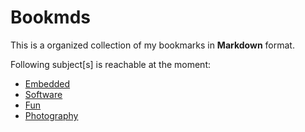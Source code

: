 Bookmds
=======

This is a organized collection of my bookmarks in __Markdown__ format. 

Following subject[s] is reachable at the moment:

* [Embedded][1]
* [Software][2]
* [Fun][3]
* [Photography][4]



[1]: http://www.github.com/ahaltindis/bookmds/blob/master/embedded.md
[2]: http://www.github.com/ahaltindis/bookmds/blob/master/software.md
[3]: http://www.github.com/ahaltindis/bookmds/blob/master/fun.md
[4]: http://www.github.com/ahaltindis/bookmds/blob/master/photography.md

